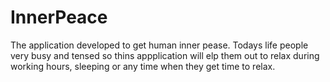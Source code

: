 # InnerPeace
The application developed to get human inner pease. Todays life people very busy and tensed so thins appplication will elp them out to relax during working hours, sleeping or any time when they get time to relax.
